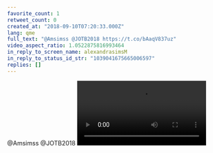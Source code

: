 ```yaml
---
favorite_count: 1
retweet_count: 0
created_at: "2018-09-10T07:20:33.000Z"
lang: qme
full_text: "@Amsimss @JOTB2018 https://t.co/bAaqV837uz"
video_aspect_ratio: 1.0522875816993464
in_reply_to_screen_name: alexandrasimsM
in_reply_to_status_id_str: "1039041675665006597"
replies: []
---
```


@Amsimss @JOTB2018
![Embedded Video](https://twitter-media-coderbyheart.s3.eu-north-1.amazonaws.com/1039050983605760002-DmtzWvDXsAAU2Rn.mp4)
